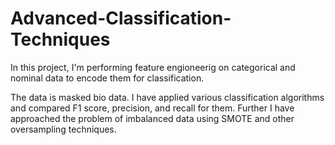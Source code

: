 # Advanced-Classification-Techniques

In this project, I'm performing feature engioneerig on categorical and nominal data to encode them for classification.

The data is masked bio data. I have applied various classification algorithms and compared F1 score, precision, and recall for them. Further I have approached the problem of imbalanced data using SMOTE and other oversampling techniques.
